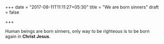+++
date = "2017-08-11T11:11:27+05:30"
title = "We are born sinners"
draft = false

+++

Human beings are born sinners, only way to be righteous is to be born again in **Christ Jesus**.
